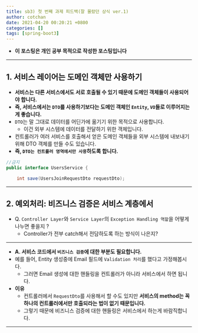```yaml
---
title: sb3) 첫 번째 과제 피드백(잘 몰랐던 상식 ver.1) 
author: cotchan 
date: 2021-04-20 00:20:21 +0800 
categories: []
tags: [spring-boot3] 
---
```


+ **이 포스팅은 개인 공부 목적으로 작성한 포스팅입니다**

---

## 1. 서비스 레이어는 도메인 객체만 사용하기

+ **서비스는 다른 서비스에서도 서로 호출될 수 있기 때문에 도메인 객체들이 사용되어야 합니다.**
+ **즉, 서비스에서는 `DTO`를 사용하기보다는 도메인 객체인 `Entity`, `VO`들로 이루어지는 게 좋습니다.**
+ `DTO`는 말 그대로 데이터를 어딘가에 옮기기 위한 목적으로 사용합니다.
  + 이건 외부 시스템에 데이터를 전달하기 위한 객체입니다.
+ 컨트롤러가 여러 서비스를 호출해서 얻은 도메인 객체들을 외부 시스템에 내보내기 위해 DTO 객체를 만들 수도 있습니다.
+ **즉, `DTO는 컨트롤러 영역에서만 사용`하도록 합니다.**

```java
//금지
public interface UsersService {

    int save(UsersJoinRequestDto requestDto);

```
---

## 2. 예외처리: 비즈니스 검증은 서비스 계층에서

+ Q. `Controller Layer`와 `Service Layer`의 `Exception Handling 역할`을 어떻게 나누면 좋을지 ?
  + Controller가 전부 catch해서 전담하도록 하는 방식이 나은지? 

---

+ **A. 서비스 코드에서 `비즈니스 검증`에 대한 부분도 필요합니다.**
+ 예를 들어, Entity 생성중에 Email 필드에 `Validation 처리`를 했다고 가정해봅시다.
  + 그러면 Email 생성에 대한 핸들링을 컨트롤러가 아니라 서비스에서 하면 됩니다. 
+ **이유**
  + 컨트롤러에서 `RequestDto`를 사용해서 할 수도 있지만 **서비스의 method는 꼭 하나의 컨트롤러에서만 호출되라는 법이 없기 때문입니다.**
  + 그렇기 때문에 비즈니스 검증에 대한 핸들링은 서비스에서 하는게 바람직합니다.  



---


